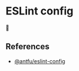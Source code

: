 # ESLint config

🚧

## References

- [@antfu/eslint-config](https://github.com/antfu/eslint-config)
